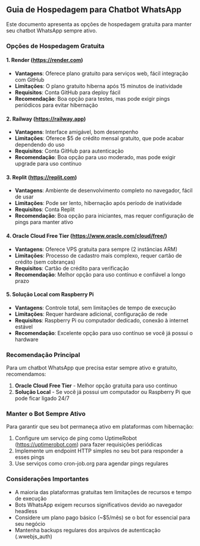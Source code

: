## Guia de Hospedagem para Chatbot WhatsApp

Este documento apresenta as opções de hospedagem gratuita para manter seu chatbot WhatsApp sempre ativo.

### Opções de Hospedagem Gratuita

#### 1. Render (https://render.com)
- **Vantagens**: Oferece plano gratuito para serviços web, fácil integração com GitHub
- **Limitações**: O plano gratuito hiberna após 15 minutos de inatividade
- **Requisitos**: Conta GitHub para deploy fácil
- **Recomendação**: Boa opção para testes, mas pode exigir pings periódicos para evitar hibernação

#### 2. Railway (https://railway.app)
- **Vantagens**: Interface amigável, bom desempenho
- **Limitações**: Oferece $5 de crédito mensal gratuito, que pode acabar dependendo do uso
- **Requisitos**: Conta GitHub para autenticação
- **Recomendação**: Boa opção para uso moderado, mas pode exigir upgrade para uso contínuo

#### 3. Replit (https://replit.com)
- **Vantagens**: Ambiente de desenvolvimento completo no navegador, fácil de usar
- **Limitações**: Pode ser lento, hibernação após período de inatividade
- **Requisitos**: Conta Replit
- **Recomendação**: Boa opção para iniciantes, mas requer configuração de pings para manter ativo

#### 4. Oracle Cloud Free Tier (https://www.oracle.com/cloud/free/)
- **Vantagens**: Oferece VPS gratuita para sempre (2 instâncias ARM)
- **Limitações**: Processo de cadastro mais complexo, requer cartão de crédito (sem cobranças)
- **Requisitos**: Cartão de crédito para verificação
- **Recomendação**: Melhor opção para uso contínuo e confiável a longo prazo

#### 5. Solução Local com Raspberry Pi
- **Vantagens**: Controle total, sem limitações de tempo de execução
- **Limitações**: Requer hardware adicional, configuração de rede
- **Requisitos**: Raspberry Pi ou computador dedicado, conexão à internet estável
- **Recomendação**: Excelente opção para uso contínuo se você já possui o hardware

### Recomendação Principal

Para um chatbot WhatsApp que precisa estar sempre ativo e gratuito, recomendamos:

1. **Oracle Cloud Free Tier** - Melhor opção gratuita para uso contínuo
2. **Solução Local** - Se você já possui um computador ou Raspberry Pi que pode ficar ligado 24/7

### Manter o Bot Sempre Ativo

Para garantir que seu bot permaneça ativo em plataformas com hibernação:

1. Configure um serviço de ping como UptimeRobot (https://uptimerobot.com) para fazer requisições periódicas
2. Implemente um endpoint HTTP simples no seu bot para responder a esses pings
3. Use serviços como cron-job.org para agendar pings regulares

### Considerações Importantes

- A maioria das plataformas gratuitas tem limitações de recursos e tempo de execução
- Bots WhatsApp exigem recursos significativos devido ao navegador headless
- Considere um plano pago básico (~$5/mês) se o bot for essencial para seu negócio
- Mantenha backups regulares dos arquivos de autenticação (.wwebjs_auth)
